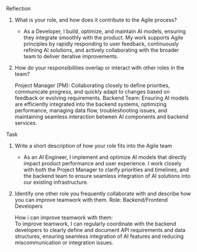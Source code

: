 Reflection

1. What is your role, and how does it contribute to the Agile process?
    - As a Developer, I build, optimize, and maintain AI models, ensuring they integrate smoothly with the product. My work supports Agile principles by rapidly responding to user feedback, continuously refining AI solutions, and actively collaborating with the broader team to deliver iterative improvements.

2. How do your responsibilities overlap or interact with other roles in the team?

    Project Manager (PM): Collaborating closely to define priorities, communicate progress, and quickly adapt to changes based on feedback or evolving requirements.
    Backend Team: Ensuring AI models are efficiently integrated into the backend systems, optimizing performance, managing data flow, troubleshooting issues, and maintaining seamless interaction between AI components and backend services.


Task

1. Write a short description of how your role fits into the Agile team
    - As an AI Engineer, I implement and optimize AI models that directly impact product performance and user experience. I work closely with both the Project Manager to clarify priorities and timelines, and the backend team to ensure seamless integration of AI solutions into our existing infrastructure.

2. Identify one other role you frequently collaborate with and describe how you can improve teamwork with them.
    Role: Backend/Frontend Developers

    How i can improve teamwork with them:   
      To improve teamwork, I can regularly coordinate with the backend developers to clearly define and document API requirements and data structures, ensuring seamless integration of AI features and reducing miscommunication or integration issues.

